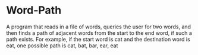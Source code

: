 # Word-Path
A program that reads in a file of words, queries the user for two words, and then finds a path of adjacent words from the start to the end word, if such a path exists. For example, if the start word is cat and the destination word is eat, one possible path is  cat, bat, bar, ear, eat
